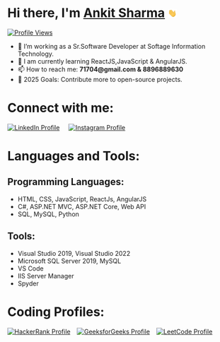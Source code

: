 <h1> Hi there, I'm <a href="https://www.linkedin.com/in/ankit-sharma-06427b1a1" target="_blank">Ankit Sharma</a> 
    <img src="https://raw.githubusercontent.com/ABSphreak/ABSphreak/master/gifs/Hi.gif" width="4%">
</h1>

<a href="https://komarev.com/ghpvc/?username=shubh-151" target="_blank">
    <img src="https://komarev.com/ghpvc/?username=shubh-151" alt="Profile Views" style="max-width: 100%;">
</a>

<ul>
    <li>🌱 I’m working as a Sr.Software Developer at Softage Information Technology.</li>
    <li>💬 I am currently learning ReactJS,JavaScript & AngularJS.</li>
    <li>📫 How to reach me: <strong>71704@gmail.com & 8896889630 </strong></li>
    <li>🥅 2025 Goals: Contribute more to open-source projects.</li>
</ul>

<h1>Connect with me:</h1>
<div style="display: flex; gap: 20px; align-items: center;">
<a href="https://www.linkedin.com/in/ankit-sharma-06427b1a1/" target="_blank">
    <img src="https://media.licdn.com/dms/image/C510BAQEzckjsySdXVw/company-logo_100_100/0?e=2159024400&v=beta&t=L0i_bLOuW3liVxqMGWTTLFcfA7g9j8VAWtg88UfR2b8" width="45" alt="LinkedIn Profile" />
</a>

<a href="https://www.instagram.com/ankit_sharma_4318/" target="_blank">
                <img src="https://upload.wikimedia.org/wikipedia/commons/a/a5/Instagram_icon.png" width="45"  alt="Instagram Profile">
            </a>
</div>
<h1>Languages and Tools:</h1>

<h2>Programming Languages:</h2>
<ul>
    <li>HTML, CSS, JavaScript, ReactJs, AngularJS</li>
    <li>C#, ASP.NET MVC, ASP.NET Core, Web API</li>
    <li>SQL, MySQL, Python</li>    
</ul>

<h2>Tools:</h2>
<ul>
    <li>Visual Studio 2019, Visual Studio 2022</li>
    <li>Microsoft SQL Server 2019, MySQL</li>
    <li>VS Code</li> 
    <li>IIS Server Manager</li>
    <li>Spyder</li>    
</ul>

<h1>Coding Profiles:</h1>
<div style="display: flex; gap: 15px; align-items: center;">
<a href="https://www.hackerrank.com/as71704" target="_blank">
    <img src="https://info.hackerrank.com/rs/487-WAY-049/images/Podcast-ChannelCover-Final.jpg" width="45" alt="HackerRank Profile" />
</a>

<a href="https://auth.geeksforgeeks.org/edit-profile.php" target="_blank">
    <img src="https://media.geeksforgeeks.org/wp-content/cdn-uploads/20190710102234/download3.png" width="45" alt="GeeksforGeeks Profile">
</a>

 <a href="https://leetcode.com/profile/" target="_blank">
                <img src="https://upload.wikimedia.org/wikipedia/commons/1/19/LeetCode_logo_black.png" width="45" alt="LeetCode Profile">
            </a>
</div>
